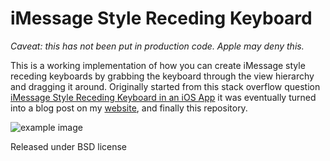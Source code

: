 iMessage Style Receding Keyboard
======================================================================

*Caveat: this has not been put in production code. Apple may deny this.*

This is a working implementation of how you can create iMessage style receding keyboards by grabbing the keyboard through the view hierarchy and dragging it around. Originally started from this stack overflow question [iMessage Style Receding Keyboard in an iOS App](http://stackoverflow.com/questions/7780753/imessage-style-receding-keyboard-in-an-ios-app) it was eventually turned into a blog post on my [website](http://orta.github.com/code/imessage-style-receding-keyboards-in-uikit/), and finally this repository.

![example image](https://raw.github.com/orta/iMessage-Style-Receding-Keyboard/master/site/example.png "iphone pic")

Released under BSD license